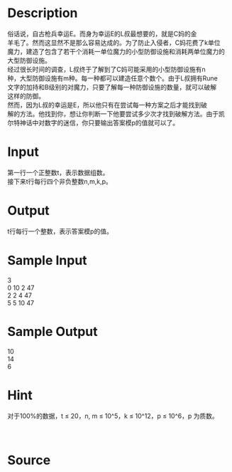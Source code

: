 
# Description

<div class="content"><div>俗话说，自古枪兵幸运E。而身为幸运E的L叔最想要的，就是C妈的金</div>
<div>羊毛了。然而这显然不是那么容易达成的。为了防止入侵者，C妈花费了k单位</div>
<div>魔力，建造了包含了若干个消耗一单位魔力的小型防御设施和消耗两单位魔力的</div>
<div>大型防御设施。</div>
<div>经过很长时间的调查，L叔终于了解到了C妈可能采用的小型防御设施有n</div>
<div>种，大型防御设施有m种。每一种都可以建造任意个数个。由于L叔拥有Rune</div>
<div>文字的加持和B级别的对魔力，只要了解每一种防御设施的数量，就可以破解</div>
<div>这样的防御。</div>
<div>然而，因为L叔的幸运是E，所以他只有在尝试每一种方案之后才能找到破</div>
<div>解的方法。他找到你，想让你判断一下他要尝试多少次才找到破解方法。由于凯</div>
<div>尔特神话中对数字的迷信，你只要输出答案模p的值就可以了。</div>
<p></p></div>

# Input

<div class="content"><div>第一行一个正整数t，表示数据组数。</div>
<div>接下来t行每行四个非负整数n,m,k,p。</div>
<p></p></div>

# Output

<div class="content"><div>t行每行一个整数，表示答案模p的值。</div>
<p></p></div>

# Sample Input

<div class="content"><span class="sampledata">3<br/>
0 10 2 47<br/>
2 2 4 47<br/>
5 5 10 47</span></div>

# Sample Output

<div class="content"><span class="sampledata">10<br/>
14<br/>
6</span></div>

# Hint

<div class="content"><p></p><div>对于100%的数据，t ≤ 20，n, m ≤ 10^5，k ≤ 10^12，p ≤ 10^6，p 为质数。</div><br/>
<div></div><br/>
<p></p><p></p></div>

# Source

<div class="content"><p><a href="problemset.php?search="></a></p></div>

